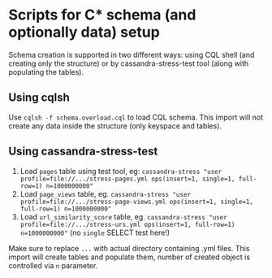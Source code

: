 # Scripts for C* schema (and optionally data) setup
Schema creation is supported in two different ways: using CQL shell (and creating only the structure) or by cassandra-stress-test tool (along with populating the tables).

## Using cqlsh
Use `cqlsh -f schema.overload.cql` to load CQL schema. This import will not create any data inside the structure (only keyspace and tables).

## Using cassandra-stress-test
1. Load `pages` table using test tool, eg: 
  `cassandra-stress "user profile=file://.../stress-pages.yml ops(insert=1, single=1, full-row=1) n=1000000000"`
2. Load `page_views` table, eg. 
  `cassandra-stress "user profile=file://.../stress-page-views.yml ops(insert=1, single=1, full-row=1) n=1000000000"`
3. Load `url_similarity_score` table, eg. 
  `cassandra-stress "user profile=file://.../stress-urs.yml ops(insert=1, full-row=1) n=1000000000"` 
  (no `single` SELECT test here!)

Make sure to replace `...` with actual directory containing .yml files. This import will create tables and populate them, number of created object is controlled via `n` parameter.
